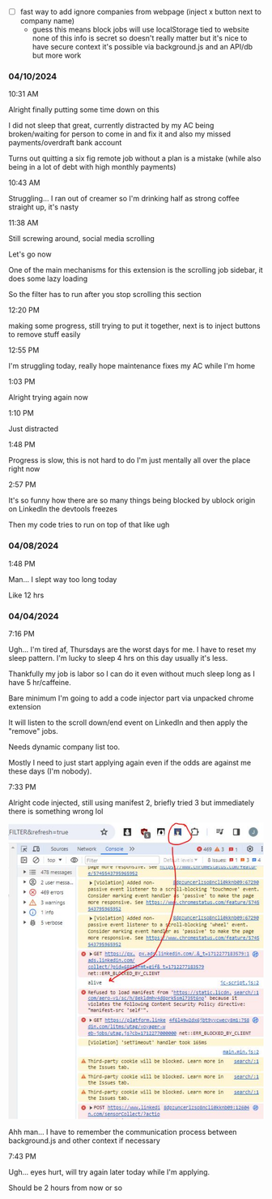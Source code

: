 - [ ] fast way to add ignore companies from webpage (inject x button next to company name)
  - guess this means block jobs will use localStorage tied to website
    none of this info is secret so doesn't really matter but it's nice to have secure context it's possible via background.js and an API/db but more work

### 04/10/2024

10:31 AM

Alright finally putting some time down on this

I did not sleep that great, currently distracted by my AC being broken/waiting for person to come in and fix it and also my missed payments/overdraft bank account

Turns out quitting a six fig remote job without a plan is a mistake (while also being in a lot of debt with high monthly payments)

10:43 AM

Struggling... I ran out of creamer so I'm drinking half as strong coffee straight up, it's nasty

11:38 AM

Still screwing around, social media scrolling

Let's go now

One of the main mechanisms for this extension is the scrolling job sidebar, it does some lazy loading

So the filter has to run after you stop scrolling this section

12:20 PM

making some progress, still trying to put it together, next is to inject buttons to remove stuff easily

12:55 PM

I'm struggling today, really hope maintenance fixes my AC while I'm home

1:03 PM

Alright trying again now

1:10 PM

Just distracted

1:48 PM

Progress is slow, this is not hard to do I'm just mentally all over the place right now

2:57 PM

It's so funny how there are so many things being blocked by ublock origin on LinkedIn the devtools freezes

Then my code tries to run on top of that like ugh



### 04/08/2024

1:48 PM

Man... I slept way too long today

Like 12 hrs

### 04/04/2024

7:16 PM

Ugh... I'm tired af, Thursdays are the worst days for me. I have to reset my sleep pattern. I'm lucky to sleep 4 hrs on this day usually it's less.

Thankfully my job is labor so I can do it even without much sleep long as I have 5 hr/caffeine.

Bare minimum I'm going to add a code injector part via unpacked chrome extension

It will listen to the scroll down/end event on LinkedIn and then apply the "remove" jobs.

Needs dynamic company list too.

Mostly I need to just start applying again even if the odds are against me these days (I'm nobody).

7:33 PM

Alright code injected, still using manifest 2, briefly tried 3 but immediately there is something wrong lol

<img src="./devlog-images/alive.JPG"/>

Ahh man... I have to remember the communication process between background.js and other context if necessary

7:43 PM

Ugh... eyes hurt, will try again later today while I'm applying.

Should be 2 hours from now or so
